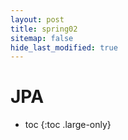 ```yaml
---
layout: post
title: spring02
sitemap: false
hide_last_modified: true
---
```

# JPA

* toc
{:toc .large-only}


